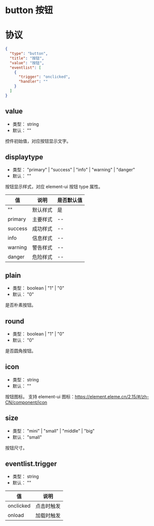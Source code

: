 # button 按钮


# 协议

```json
{
  "type": "button",
  "title": "按钮",
  "value": "按钮",
  "eventlist": [
    {
      "trigger": "onclicked",
      "handler": ""
    }
  ]
}
```

## value
+ 类型： string
+ 默认： ""

控件初始值，对应按钮显示文字。

## displaytype
+ 类型： "primary" | "success" | "info" | "warning" | "danger"
+ 默认： ""

按钮显示样式，对应 element-ui 按钮 type 属性。

| 值 | 说明 | 是否默认值 |
| ---- | ---- | ---- |
| "" | 默认样式 | 是 |
| primary | 主要样式 | -- |
| success | 成功样式 | -- |
| info | 信息样式 | -- |
| warning | 警告样式 | -- |
| danger | 危险样式 | -- |

## plain
+ 类型： boolean | "1" | "0"
+ 默认： "0"

是否朴素按钮。


## round
+ 类型： boolean | "1" | "0"
+ 默认： "0"

是否圆角按钮。

## icon
+ 类型： string
+ 默认： ""

按钮图标。
支持 element-ui 图标：https://element.eleme.cn/2.15/#/zh-CN/component/icon

## size
+ 类型： "mini" | "small" | "middle" | "big"
+ 默认： "small"

按钮尺寸。


## eventlist.trigger
+ 类型： string
+ 默认： ""

| 值 | 说明 |
| ---- | ---- |
| onclicked | 点击时触发 |
| onload | 加载时触发 |

